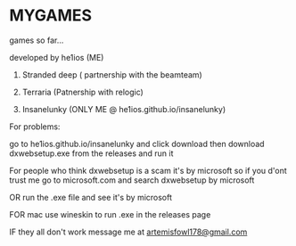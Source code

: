 # MYGAMES

games so far...

developed by he1ios (ME)

1. Stranded deep ( partnership with the beamteam)

2. Terraria (Patnership with relogic)

3. Insanelunky (ONLY ME @ he1ios.github.io/insanelunky)

For problems:

  go to he1ios.github.io/insanelunky and click download then download dxwebsetup.exe from the releases and run it
  
  For people who think dxwebsetup is a scam it's by microsoft so if you d'ont trust me go to microsoft.com and search dxwebsetup by microsoft
  
  OR run the .exe file and see it's by microsoft
  
  FOR mac use wineskin to run .exe in the releases page
  
  IF they all don't work message me at artemisfowl178@gmail.com
